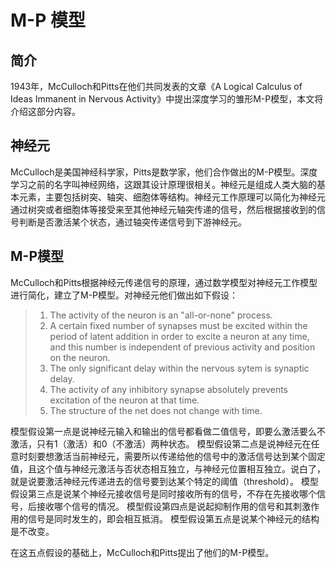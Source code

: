 # M-P 模型

## 简介

1943年，McCulloch和Pitts在他们共同发表的文章《A Logical Calculus of Ideas Immanent in Nervous Activity》中提出深度学习的雏形M-P模型，本文将介绍这部分内容。

## 神经元

McCulloch是美国神经科学家，Pitts是数学家，他们合作做出的M-P模型。深度学习之前的名字叫神经网络，这跟其设计原理很相关。神经元是组成人类大脑的基本元素，主要包括树突、轴突、细胞体等结构。神经元工作原理可以简化为神经元通过树突或者细胞体等接受来至其他神经元轴突传递的信号，然后根据接收到的信号判断是否激活某个状态，通过轴突传递信号到下游神经元。
![]()

## M-P模型

McCulloch和Pitts根据神经元传递信号的原理，通过数学模型对神经元工作模型进行简化，建立了M-P模型。对神经元他们做出如下假设：

>1. The activity of the neuron is an "all-or-none" process.
>2. A certain fixed number of synapses must be excited within the period of latent addition in order to excite a neuron at any time, and this number is independent of previous activity and position on the neuron. 
>3. The only significant delay within the nervous sytem is synaptic delay. 
>4. The activity of any inhibitory synapse absolutely prevents excitation of the neuron at that time.
>5. The structure of the net does not change with time. 

模型假设第一点是说神经元输入和输出的信号都看做二值信号，即要么激活要么不激活，只有1（激活）和0（不激活）两种状态。
模型假设第二点是说神经元在任意时刻要想激活当前神经元，需要所以传递给他的信号中的激活信号达到某个固定值，且这个值与神经元激活与否状态相互独立，与神经元位置相互独立。说白了，就是说要激活神经元传递进去的信号要到达某个特定的阈值（threshold）。
模型假设第三点是说某个神经元接收信号是同时接收所有的信号，不存在先接收哪个信号，后接收哪个信号的情况。
模型假设第四点是说起抑制作用的信号和其刺激作用的信号是同时发生的，即会相互抵消。
模型假设第五点是说某个神经元的结构是不改变。

在这五点假设的基础上，McCulloch和Pitts提出了他们的M-P模型。
